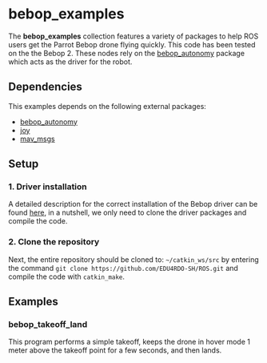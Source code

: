# bebop_examples

The **bebop_examples** collection features a variety of packages to help ROS users get the Parrot Bebop drone flying quickly. This code has been tested on the the Bebop 2. These nodes rely on the [bebop_autonomy](https://github.com/AutonomyLab/bebop_autonomy) package which acts as the driver for the robot.

## Dependencies
This examples depends on the following external packages:

- [bebop_autonomy](https://bebop-autonomy.readthedocs.io/en/latest/#)
- [joy](https://wiki.ros.org/joy)
- [mav_msgs](https://wiki.ros.org/mav_msgs)

## Setup

### 1. Driver installation
A detailed description for the correct installation of the Bebop driver can be found [here](https://bebop-autonomy.readthedocs.io/en/latest/installation.html), in a nutshell, we only need to clone the driver packages and compile the code.

### 2. Clone the repository
Next, the entire repository should be cloned to: ```~/catkin_ws/src``` by entering the command ```git clone https://github.com/EDU4RDO-SH/ROS.git``` and compile the code with ```catkin_make```.


## Examples

### bebop_takeoff_land
This program performs a simple takeoff, keeps the drone in hover mode 1 meter above the takeoff point for a few seconds, and then lands.
